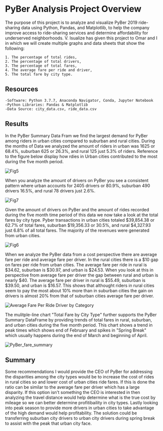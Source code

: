 # PyBer Analysis Project Overview

The purpose of this project is to analyze and visualize PyBer 2019 ride-sharing data using Python, Pandas, and Matplotlib, to help the company improve access to ride-sharing services and determine affordability for underserved neighborhoods. V. Isualize has given this project to Omar and I in which we will create multiple graphs and data sheets that show the following:

    1. The percentage of total rides,
    2. The percentage of total drivers,
    3. The percentage of total fares,
    4. The average fare per ride and driver,
    5. The total fare by city type.

## Resources
    -Software: Python 3.7.7, Anaconda Navigator, Conda, Jupyter Notebook
    -Python Libraries: Pandas & Matplotlib
    -Data Source: city_data.csv, ride_data.csv

## Results

In the PyBer Summary Data Fram we find the largest demand for PyBer among riders in urban cities compared to suburban and rural cities. During the months of Data we analyzed the amount of riders in urban was 1625 or 68.4%, suburban 625 or 26.3%, and rural 125 just 5.3% of riders. Reference to the figure below display how rdies in Urban cities contributed to the most during the five month period.

![Fig5](https://user-images.githubusercontent.com/88256967/133910354-4b82ca4b-4fbf-48d0-b28c-b8549ccde543.png)


When you analyze the amount of drivers on PyBer you see a consistent pattern where urban accounts for 2405 drivers or 80.9%, suburban 490 drivers 16.5%, and rural 78 drivers just 2.6%.

![Fig7](https://user-images.githubusercontent.com/88256967/133910356-bea5f06c-6a24-4254-911c-b9539ebba867.png)


Given the amount of drivers on PyBer and the amount of rides recorded during the five month time period of this data we now take a look at the total fares by city type. Pyber transactions in urban cities totaled $39,854.38 or 62.7% of total fares, suburban $19,356.33 or 30.5%, and rural $4,327.93 just 6.8% of all total fares. The majority of the revenues were generated from urban cities.

![Fig6](https://user-images.githubusercontent.com/88256967/133910360-b67e33ae-7401-47ae-9aa0-77db3efb12a2.png)


When we analyze the PyBer data from a cost perspective there are average fare per ride and average fare per driver. In the rural cities there is a $10 gap on fares per ride from urban cities. The average fare per ride in rural is $34.62, suburban is $30.97, and urban is $24.53. When you look at this in perspective from average fare per driver the gap between rural and urban is nearly $40. The average fare per driver in rural is $55.49, suburban is $39.50, and urban is $16.57. This shows that althought riders in rural cities seem to pay the most about 10% more than in suburban cities the gain on drivers is almost 20% from that of suburban cities average fare per driver.

![Average Fare Per Ride   Driver by Category](https://user-images.githubusercontent.com/88256967/133910374-3aa6bace-abba-4814-87af-9b4121f0b1c7.PNG)


The mulitple-line chart "Total Fare by City Type" further supports the PyBer Summary DataFrame by providing trends of total fares in rural, suburban, and urban cities during the five month period. This chart shows a trend in peak times which shows end of February and spikes in "Spring Break" which usually happens during the end of March and beginning of April.

![PyBer_fare_summary](https://user-images.githubusercontent.com/88256967/133910376-be9a6604-f0f3-46bf-9c96-8c79a3a63999.png)


## Summary

Some recommendations I would provide the CEO of PyBer for addressing the disparities among the city types would be to increase the cost of rides in rural cities so and lower cost of urban cities ride fares. If this is done the ratio can be similar to the average fare per driver which has a large disparity. If this option isn't something the CEO is interested in then analyzing the travel distance would help determine what is the true cost by mileage so we can better determine profitibaility in city types. Lastly looking into peak season to provide more drivers in urban cities to take advantage of the high demand would help profitability. The solution could be transferring suburban city drivers to urban city drivers during spring break to assist with the peak that urban city face.
